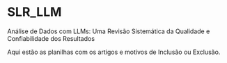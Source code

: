 # SLR_LLM
Análise de Dados com LLMs: Uma Revisão Sistemática da Qualidade e Confiabilidade dos Resultados

Aqui estão as planilhas com os artigos e motivos de Inclusão ou Exclusão.
